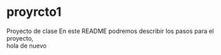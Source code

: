 # proyrcto1
Proyecto de clase 
En este README podremos describir los pasos para el proyecto,  
hola de nuevo  
